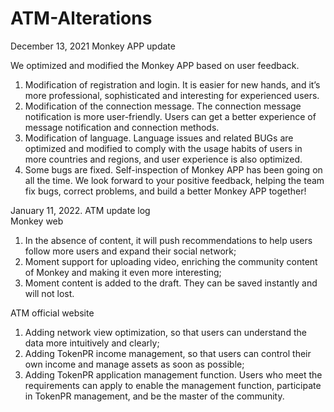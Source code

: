 # ATM-Alterations
December 13, 2021  Monkey APP update 

We optimized and modified the Monkey APP based on user feedback.
1.	Modification of registration and login. It is easier for new hands, and it’s more professional, sophisticated and interesting for experienced users.
2.	Modification of the connection message. The connection message notification is more user-friendly. Users can get a better experience of message notification and connection methods.
3.	Modification of language. Language issues and related BUGs are optimized and modified to comply with the usage habits of users in more countries and regions, and user experience is also optimized.
4.	Some bugs are fixed. Self-inspection of Monkey APP has been going on all the time. We look forward to your positive feedback, helping the team fix bugs, correct problems, and build a better Monkey APP together!

January 11, 2022.  ATM update log                                           
Monkey web                                  
1. In the absence of content, it will push recommendations to help users follow more users and expand their social network;                                    
2. Moment support for uploading video, enriching the community content of Monkey and making it even more interesting;                               
3. Moment content is added to the draft. They can be saved instantly and will not lost. 

ATM official website               
1. Adding network view optimization, so that users can understand the data more intuitively and clearly;
2. Adding TokenPR income management, so that users can control their own income and manage assets as soon as possible;                                         
3. Adding TokenPR application management function.  Users who meet the requirements can apply to enable the management function, participate in TokenPR management, and be the master of the community.
